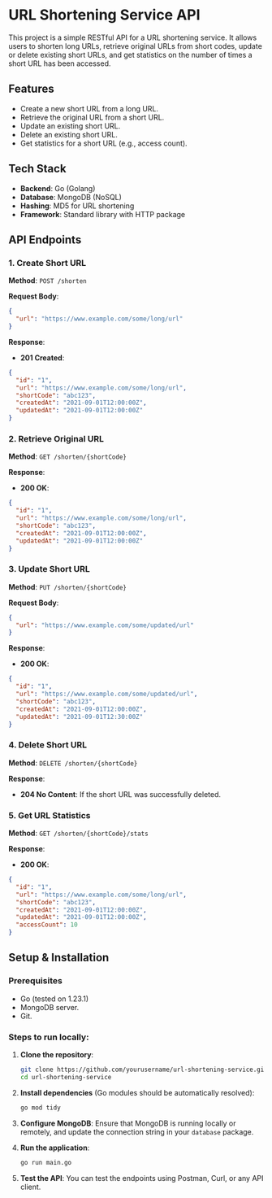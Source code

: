

# URL Shortening Service API

This project is a simple RESTful API for a URL shortening service. It allows users to shorten long URLs, retrieve original URLs from short codes, update or delete existing short URLs, and get statistics on the number of times a short URL has been accessed.

## Features

- Create a new short URL from a long URL.
- Retrieve the original URL from a short URL.
- Update an existing short URL.
- Delete an existing short URL.
- Get statistics for a short URL (e.g., access count).

## Tech Stack

- **Backend**: Go (Golang)
- **Database**: MongoDB (NoSQL)
- **Hashing**: MD5 for URL shortening
- **Framework**: Standard library with HTTP package
## API Endpoints

### 1. Create Short URL
**Method**: `POST /shorten`

**Request Body**:
```json
{
  "url": "https://www.example.com/some/long/url"
}
```

**Response**:
- **201 Created**:
```json
{
  "id": "1",
  "url": "https://www.example.com/some/long/url",
  "shortCode": "abc123",
  "createdAt": "2021-09-01T12:00:00Z",
  "updatedAt": "2021-09-01T12:00:00Z"
}
```

### 2. Retrieve Original URL
**Method**: `GET /shorten/{shortCode}`

**Response**:
- **200 OK**:
```json
{
  "id": "1",
  "url": "https://www.example.com/some/long/url",
  "shortCode": "abc123",
  "createdAt": "2021-09-01T12:00:00Z",
  "updatedAt": "2021-09-01T12:00:00Z"
}
```

### 3. Update Short URL
**Method**: `PUT /shorten/{shortCode}`

**Request Body**:
```json
{
  "url": "https://www.example.com/some/updated/url"
}
```

**Response**:
- **200 OK**:
```json
{
  "id": "1",
  "url": "https://www.example.com/some/updated/url",
  "shortCode": "abc123",
  "createdAt": "2021-09-01T12:00:00Z",
  "updatedAt": "2021-09-01T12:30:00Z"
}
```

### 4. Delete Short URL
**Method**: `DELETE /shorten/{shortCode}`

**Response**:
- **204 No Content**: If the short URL was successfully deleted.

### 5. Get URL Statistics
**Method**: `GET /shorten/{shortCode}/stats`

**Response**:
- **200 OK**:
```json
{
  "id": "1",
  "url": "https://www.example.com/some/long/url",
  "shortCode": "abc123",
  "createdAt": "2021-09-01T12:00:00Z",
  "updatedAt": "2021-09-01T12:00:00Z",
  "accessCount": 10
}
```

## Setup & Installation

### Prerequisites
- Go (tested on 1.23.1)
- MongoDB server.
- Git.

### Steps to run locally:

1. **Clone the repository**:
    ```bash
    git clone https://github.com/yourusername/url-shortening-service.git
    cd url-shortening-service
    ```

2. **Install dependencies** (Go modules should be automatically resolved):
    ```bash
    go mod tidy
    ```

3. **Configure MongoDB**:
    Ensure that MongoDB is running locally or remotely, and update the connection string in your `database` package.

4. **Run the application**:
    ```bash
    go run main.go
    ```

5. **Test the API**:
    You can test the endpoints using Postman, Curl, or any API client.
